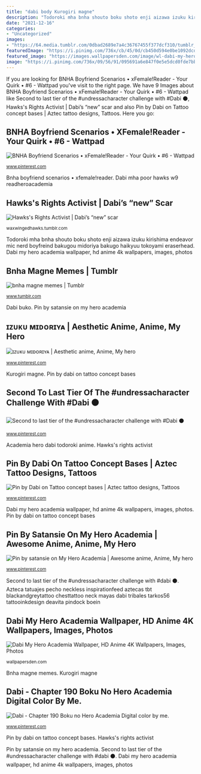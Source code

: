 ```yaml
---
title: "dabi body Kurogiri magne"
description: "Todoroki mha bnha shouto boku shoto enji aizawa izuku kirishima endeavor mic nerd boyfreind bakugou midoriya bakugo haikyuu tokoyami eraserhead"
date: "2021-12-16"
categories:
- "Uncategorized"
images:
- "https://64.media.tumblr.com/0dbad2689e7a4c36767455f377dcf310/tumblr_pc5bxusGV01vwjnxzo1_1280.png"
featuredImage: "https://i.pinimg.com/736x/cb/45/0d/cb450d594e0be1092dcd0cba18a58c6f.jpg"
featured_image: "https://images.wallpapersden.com/image/wl-dabi-my-hero-academia_67217.jpg"
image: "https://i.pinimg.com/736x/09/56/91/095691a6e847f0e5e5dcd0fde7bb147a.jpg"
---
```


If you are looking for BNHA Boyfriend Scenarios • xFemale!Reader - Your Quirk • #6 - Wattpad you've visit to the right page. We have 9 Images about BNHA Boyfriend Scenarios • xFemale!Reader - Your Quirk • #6 - Wattpad like Second to last tier of the #undressacharacter challenge with #Dabi ⚫, Hawks&#039;s Rights Activist | Dabi’s “new” scar and also Pin by Dabi on Tattoo concept bases | Aztec tattoo designs, Tattoos. Here you go:

## BNHA Boyfriend Scenarios • XFemale!Reader - Your Quirk • #6 - Wattpad

![BNHA Boyfriend Scenarios • xFemale!Reader - Your Quirk • #6 - Wattpad](https://i.pinimg.com/736x/1f/f1/46/1ff1464cb299dba126eaec6fd5c5b684.jpg "Dabi buko")

<small>www.pinterest.com</small>

Bnha boyfriend scenarios • xfemale!reader. Dabi mha poor hawks w9 readheroacademia

## Hawks&#039;s Rights Activist | Dabi’s “new” Scar

![Hawks&#039;s Rights Activist | Dabi’s “new” scar](https://66.media.tumblr.com/85ecf8541424b209db144ebb4ae925d9/tumblr_inline_psjduwoHRn1rky7cq_1280.jpg "Pin by dabi on tattoo concept bases")

<small>waxwingedhawks.tumblr.com</small>

Todoroki mha bnha shouto boku shoto enji aizawa izuku kirishima endeavor mic nerd boyfreind bakugou midoriya bakugo haikyuu tokoyami eraserhead. Dabi my hero academia wallpaper, hd anime 4k wallpapers, images, photos

## Bnha Magne Memes | Tumblr

![bnha magne memes | Tumblr](https://64.media.tumblr.com/0dbad2689e7a4c36767455f377dcf310/tumblr_pc5bxusGV01vwjnxzo1_1280.png "Dabi buko")

<small>www.tumblr.com</small>

Dabi buko. Pin by satansie on my hero academia

## ɪᴢᴜᴋᴜ ᴍɪᴅᴏʀɪʏᴀ | Aesthetic Anime, Anime, My Hero

![ɪᴢᴜᴋᴜ ᴍɪᴅᴏʀɪʏᴀ | Aesthetic anime, Anime, My hero](https://i.pinimg.com/736x/b3/b0/34/b3b0348e98179658b11f801e70d6d730.jpg "Hawks&#039;s rights activist")

<small>www.pinterest.com</small>

Kurogiri magne. Pin by dabi on tattoo concept bases

## Second To Last Tier Of The #undressacharacter Challenge With #Dabi ⚫

![Second to last tier of the #undressacharacter challenge with #Dabi ⚫](https://i.pinimg.com/736x/09/56/91/095691a6e847f0e5e5dcd0fde7bb147a.jpg "Kurogiri magne")

<small>www.pinterest.com</small>

Academia hero dabi todoroki anime. Hawks&#039;s rights activist

## Pin By Dabi On Tattoo Concept Bases | Aztec Tattoo Designs, Tattoos

![Pin by Dabi on Tattoo concept bases | Aztec tattoo designs, Tattoos](https://i.pinimg.com/736x/a4/d5/50/a4d5505dfbc113abb1239db7aed85cf6.jpg "Dabi mha poor hawks w9 readheroacademia")

<small>www.pinterest.com</small>

Dabi my hero academia wallpaper, hd anime 4k wallpapers, images, photos. Pin by dabi on tattoo concept bases

## Pin By Satansie On My Hero Academia | Awesome Anime, Anime, My Hero

![Pin by satansie on My Hero Academia | Awesome anime, Anime, My hero](https://i.pinimg.com/736x/e7/28/96/e72896070ced68dce976a921e778b3e3.jpg "Kurogiri magne")

<small>www.pinterest.com</small>

Second to last tier of the #undressacharacter challenge with #dabi ⚫. Azteca tatuajes pecho neckless inspirationfeed aztecas tbt blackandgreytattoo chesttattoo neck mayas dabi tribales tarkos56 tattooinkdesign deavita pindock boein

## Dabi My Hero Academia Wallpaper, HD Anime 4K Wallpapers, Images, Photos

![Dabi My Hero Academia Wallpaper, HD Anime 4K Wallpapers, Images, Photos](https://images.wallpapersden.com/image/wl-dabi-my-hero-academia_67217.jpg "Dabi wallpapersden 5k")

<small>wallpapersden.com</small>

Bnha magne memes. Kurogiri magne

## Dabi - Chapter 190 Boku No Hero Academia Digital Color By Me.

![Dabi - Chapter 190 Boku no Hero Academia Digital color by me.](https://i.pinimg.com/736x/cb/45/0d/cb450d594e0be1092dcd0cba18a58c6f.jpg "Dabi buko")

<small>www.pinterest.com</small>

Pin by dabi on tattoo concept bases. Hawks&#039;s rights activist

Pin by satansie on my hero academia. Second to last tier of the #undressacharacter challenge with #dabi ⚫. Dabi my hero academia wallpaper, hd anime 4k wallpapers, images, photos
